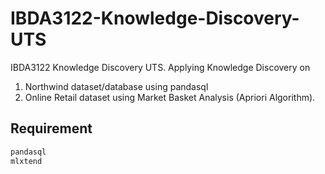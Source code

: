 # IBDA3122-Knowledge-Discovery-UTS
IBDA3122 Knowledge Discovery UTS. Applying Knowledge Discovery on 
1. Northwind dataset/database using pandasql
2. Online Retail dataset using Market Basket Analysis (Apriori Algorithm). 

## Requirement
```python
pandasql
mlxtend
```
